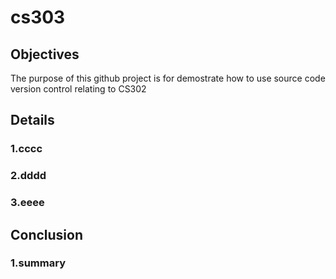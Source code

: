 # cs303

## Objectives
The purpose of this github project is for demostrate how to use source code version control relating to CS302

## Details

### 1.cccc

### 2.dddd

### 3.eeee

## Conclusion

### 1.summary
